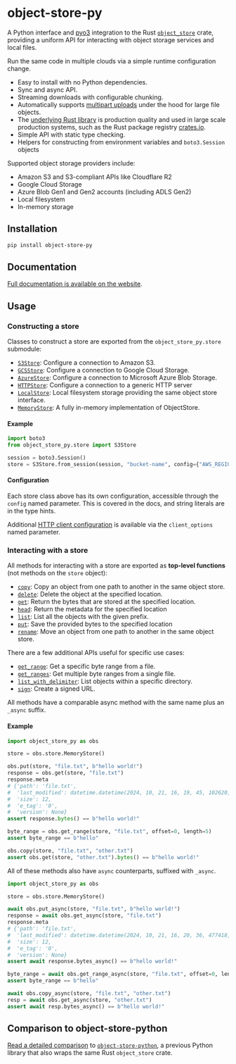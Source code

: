 # object-store-py

A Python interface and [pyo3](https://github.com/PyO3/pyo3) integration to the Rust [`object_store`](https://docs.rs/object_store) crate, providing a uniform API for interacting with object storage services and local files.

Run the same code in multiple clouds via a simple runtime configuration change.

<!-- For Rust developers looking to add object_store support to their Python packages, refer to pyo3-object_store. -->

- Easy to install with no Python dependencies.
- Sync and async API.
- Streaming downloads with configurable chunking.
- Automatically supports [multipart uploads](https://docs.aws.amazon.com/AmazonS3/latest/userguide/mpuoverview.html) under the hood for large file objects.
- The [underlying Rust library](https://docs.rs/object_store) is production quality and used in large scale production systems, such as the Rust package registry [crates.io](https://crates.io/).
- Simple API with static type checking.
- Helpers for constructing from environment variables and `boto3.Session` objects

Supported object storage providers include:

- Amazon S3 and S3-compliant APIs like Cloudflare R2
- Google Cloud Storage
- Azure Blob Gen1 and Gen2 accounts (including ADLS Gen2)
- Local filesystem
- In-memory storage

## Installation

```sh
pip install object-store-py
```

## Documentation

[Full documentation is available on the website](https://developmentseed.org/object-store-py).

## Usage

### Constructing a store

Classes to construct a store are exported from the `object_store_py.store` submodule:

- [`S3Store`](https://developmentseed.org/object-store-py/latest/api/store/aws/): Configure a connection to Amazon S3.
- [`GCSStore`](https://developmentseed.org/object-store-py/latest/api/store/gcs/): Configure a connection to Google Cloud Storage.
- [`AzureStore`](https://developmentseed.org/object-store-py/latest/api/store/azure/): Configure a connection to Microsoft Azure Blob Storage.
- [`HTTPStore`](https://developmentseed.org/object-store-py/latest/api/store/http/): Configure a connection to a generic HTTP server
- [`LocalStore`](https://developmentseed.org/object-store-py/latest/api/store/local/): Local filesystem storage providing the same object store interface.
- [`MemoryStore`](https://developmentseed.org/object-store-py/latest/api/store/memory/): A fully in-memory implementation of ObjectStore.

#### Example

```py
import boto3
from object_store_py.store import S3Store

session = boto3.Session()
store = S3Store.from_session(session, "bucket-name", config={"AWS_REGION": "us-east-1"})
```

#### Configuration

Each store class above has its own configuration, accessible through the `config` named parameter. This is covered in the docs, and string literals are in the type hints.

Additional [HTTP client configuration](https://developmentseed.org/object-store-py/latest/api/store/config/) is available via the `client_options` named parameter.

### Interacting with a store

All methods for interacting with a store are exported as **top-level functions** (not methods on the `store` object):

- [`copy`](https://developmentseed.org/object-store-py/latest/api/copy/): Copy an object from one path to another in the same object store.
- [`delete`](https://developmentseed.org/object-store-py/latest/api/delete/): Delete the object at the specified location.
- [`get`](https://developmentseed.org/object-store-py/latest/api/get/): Return the bytes that are stored at the specified location.
- [`head`](https://developmentseed.org/object-store-py/latest/api/head/): Return the metadata for the specified location
- [`list`](https://developmentseed.org/object-store-py/latest/api/list/): List all the objects with the given prefix.
- [`put`](https://developmentseed.org/object-store-py/latest/api/put/): Save the provided bytes to the specified location
- [`rename`](https://developmentseed.org/object-store-py/latest/api/rename/): Move an object from one path to another in the same object store.

There are a few additional APIs useful for specific use cases:

- [`get_range`](https://developmentseed.org/object-store-py/latest/api/get/#object_store_py.get_range): Get a specific byte range from a file.
- [`get_ranges`](https://developmentseed.org/object-store-py/latest/api/get/#object_store_py.get_ranges): Get multiple byte ranges from a single file.
- [`list_with_delimiter`](https://developmentseed.org/object-store-py/latest/api/list/#object_store_py.list_with_delimiter): List objects within a specific directory.
- [`sign`](https://developmentseed.org/object-store-py/latest/api/sign/): Create a signed URL.

All methods have a comparable async method with the same name plus an `_async` suffix.

#### Example

```py
import object_store_py as obs

store = obs.store.MemoryStore()

obs.put(store, "file.txt", b"hello world!")
response = obs.get(store, "file.txt")
response.meta
# {'path': 'file.txt',
#  'last_modified': datetime.datetime(2024, 10, 21, 16, 19, 45, 102620, tzinfo=datetime.timezone.utc),
#  'size': 12,
#  'e_tag': '0',
#  'version': None}
assert response.bytes() == b"hello world!"

byte_range = obs.get_range(store, "file.txt", offset=0, length=5)
assert byte_range == b"hello"

obs.copy(store, "file.txt", "other.txt")
assert obs.get(store, "other.txt").bytes() == b"hello world!"
```

All of these methods also have `async` counterparts, suffixed with `_async`.

```py
import object_store_py as obs

store = obs.store.MemoryStore()

await obs.put_async(store, "file.txt", b"hello world!")
response = await obs.get_async(store, "file.txt")
response.meta
# {'path': 'file.txt',
#  'last_modified': datetime.datetime(2024, 10, 21, 16, 20, 36, 477418, tzinfo=datetime.timezone.utc),
#  'size': 12,
#  'e_tag': '0',
#  'version': None}
assert await response.bytes_async() == b"hello world!"

byte_range = await obs.get_range_async(store, "file.txt", offset=0, length=5)
assert byte_range == b"hello"

await obs.copy_async(store, "file.txt", "other.txt")
resp = await obs.get_async(store, "other.txt")
assert await resp.bytes_async() == b"hello world!"
```

## Comparison to object-store-python

[Read a detailed comparison](https://github.com/roeap/object-store-python/issues/24#issuecomment-2422689636) to [`object-store-python`](https://github.com/roeap/object-store-python), a previous Python library that also wraps the same Rust `object_store` crate.
